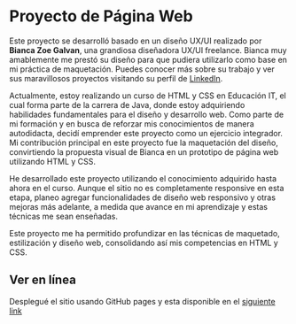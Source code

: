 # Proyecto de Página Web

Este proyecto se desarrolló basado en un diseño UX/UI realizado por **Bianca Zoe Galvan**, una grandiosa diseñadora UX/UI freelance. Bianca muy amablemente me prestó su diseño para que pudiera utilizarlo como base en mi práctica de maquetación. Puedes conocer más sobre su trabajo y ver sus maravillosos proyectos visitando su perfil de [LinkedIn](https://www.linkedin.com/in/bianca-zoe-galvan-83a359277/).

Actualmente, estoy realizando un curso de HTML y CSS en Educación IT, el cual forma parte de la carrera de Java, donde estoy adquiriendo habilidades fundamentales para el diseño y desarrollo web. Como parte de mi formación y en busca de reforzar mis conocimientos de manera autodidacta, decidí emprender este proyecto como un ejercicio integrador. Mi contribución principal en este proyecto fue la maquetación del diseño, convirtiendo la propuesta visual de Bianca en un prototipo de página web utilizando HTML y CSS.

He desarrollado este proyecto utilizando el conocimiento adquirido hasta ahora en el curso. Aunque el sitio no es completamente responsive en esta etapa, planeo agregar funcionalidades de diseño web responsivo y otras mejoras más adelante, a medida que avance en mi aprendizaje y estas técnicas me sean enseñadas.

Este proyecto me ha permitido profundizar en las técnicas de maquetado, estilización y diseño web, consolidando así mis competencias en HTML y CSS.

## Ver en línea
Desplegué el sitio usando GitHub pages y esta disponible en el [siguiente link](https://oderayferrer.github.io/Practica-Proyecto-HearYou-Zoe/)
